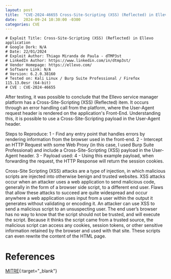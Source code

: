 ```yaml
---
layout: post
title:  "CVE-2024-46655 Cross-Site-Scripting (XSS) (Reflected) in Ellevo application"
date:   2024-09-24 10:30:00 -0300
categories: CVE
---
```

```text
# Exploit Title: Cross-Site-Scripting (XSS) (Reflected) in Ellevo application
# Google Dork: N/A
# Date: 22/01/2024
# Exploit Author: Thiago Miranda de Paula - dTMP3st
# LinkedIn Author: https://www.linkedin.com/in/dtmp3st/
# Vendor Homepage: https://ellevo.com/
# Software Link: N/A
# Version: 6.2.0.38160
# Tested on: Kali Linux / Burp Suite Professional / Firefox 115.13.0esr (64-bit)
# CVE : CVE-2024-46655
```
After testing, it was possible to conclude that the Ellevo service manager platform has a Cross-Site-Scripting (XSS) (Reflected) item. It occurs through an error handling call from the platform, where the User-Agent request header is rendered on the application's Front-End. Understanding this, it is possible to use a Cross-Site-Scripting payload in the User-Agent header.

Steps to Reproduce:
1 - Find any entry point that handles errors by rendering information from the browser used in the front-end.
2 - Intercept an HTTP Request with some Web Proxy (in this case, I used Burp Suite Professional) and include a Cross-Site-Scripting (XSS) payload in the User-Agent header.
3 - Payload used: <script>alert(document.cookie)</script>
4 - Using this example payload, when forwarding the request, the HTTP Response will return the session cookies.

Cross-Site Scripting (XSS) attacks are a type of injection, in which malicious scripts are injected into otherwise benign and trusted websites. XSS attacks occur when an attacker uses a web application to send malicious code, generally in the form of a browser side script, to a different end user. Flaws that allow these attacks to succeed are quite widespread and occur anywhere a web application uses input from a user within the output it generates without validating or encoding it.
An attacker can use XSS to send a malicious script to an unsuspecting user. The end user’s browser has no way to know that the script should not be trusted, and will execute the script. Because it thinks the script came from a trusted source, the malicious script can access any cookies, session tokens, or other sensitive information retained by the browser and used with that site. These scripts can even rewrite the content of the HTML page.

# References
[MITRE](https://cve.mitre.org/cgi-bin/cvename.cgi?name=CVE-2024-46655 'CVE MITRE'){:target="_blank"}
